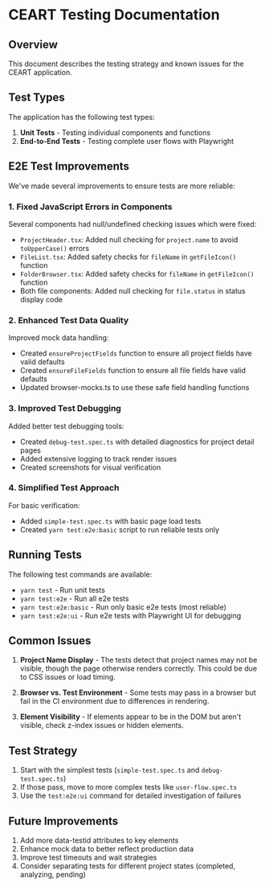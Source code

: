 # CEART Testing Documentation

## Overview

This document describes the testing strategy and known issues for the CEART application.

## Test Types

The application has the following test types:

1. **Unit Tests** - Testing individual components and functions
2. **End-to-End Tests** - Testing complete user flows with Playwright

## E2E Test Improvements

We've made several improvements to ensure tests are more reliable:

### 1. Fixed JavaScript Errors in Components

Several components had null/undefined checking issues which were fixed:

- `ProjectHeader.tsx`: Added null checking for `project.name` to avoid `toUpperCase()` errors
- `FileList.tsx`: Added safety checks for `fileName` in `getFileIcon()` function
- `FolderBrowser.tsx`: Added safety checks for `fileName` in `getFileIcon()` function
- Both file components: Added null checking for `file.status` in status display code

### 2. Enhanced Test Data Quality

Improved mock data handling:

- Created `ensureProjectFields` function to ensure all project fields have valid defaults
- Created `ensureFileFields` function to ensure all file fields have valid defaults
- Updated browser-mocks.ts to use these safe field handling functions

### 3. Improved Test Debugging

Added better test debugging tools:

- Created `debug-test.spec.ts` with detailed diagnostics for project detail pages
- Added extensive logging to track render issues
- Created screenshots for visual verification

### 4. Simplified Test Approach

For basic verification:

- Added `simple-test.spec.ts` with basic page load tests
- Created `yarn test:e2e:basic` script to run reliable tests only

## Running Tests

The following test commands are available:

- `yarn test` - Run unit tests
- `yarn test:e2e` - Run all e2e tests
- `yarn test:e2e:basic` - Run only basic e2e tests (most reliable)
- `yarn test:e2e:ui` - Run e2e tests with Playwright UI for debugging

## Common Issues

1. **Project Name Display** - The tests detect that project names may not be visible, though the page otherwise renders correctly. This could be due to CSS issues or load timing.

2. **Browser vs. Test Environment** - Some tests may pass in a browser but fail in the CI environment due to differences in rendering.

3. **Element Visibility** - If elements appear to be in the DOM but aren't visible, check z-index issues or hidden elements.

## Test Strategy

1. Start with the simplest tests (`simple-test.spec.ts` and `debug-test.spec.ts`)
2. If those pass, move to more complex tests like `user-flow.spec.ts`
3. Use the `test:e2e:ui` command for detailed investigation of failures

## Future Improvements

1. Add more data-testid attributes to key elements
2. Enhance mock data to better reflect production data
3. Improve test timeouts and wait strategies
4. Consider separating tests for different project states (completed, analyzing, pending)
